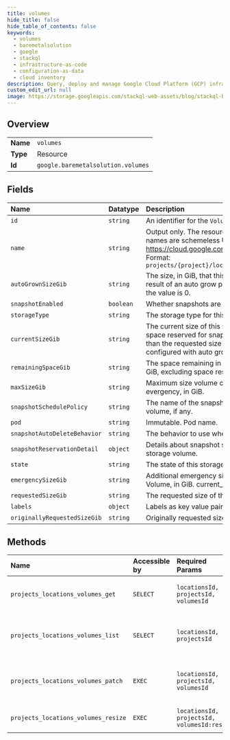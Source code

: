 ```yaml
---
title: volumes
hide_title: false
hide_table_of_contents: false
keywords:
  - volumes
  - baremetalsolution
  - google    
  - stackql
  - infrastructure-as-code
  - configuration-as-data
  - cloud inventory
description: Query, deploy and manage Google Cloud Platform (GCP) infrastructure and resources using SQL
custom_edit_url: null
image: https://storage.googleapis.com/stackql-web-assets/blog/stackql-blog-post-featured-image.png
---
```

  
    

## Overview
<table><tbody>
<tr><td><b>Name</b></td><td><code>volumes</code></td></tr>
<tr><td><b>Type</b></td><td>Resource</td></tr>
<tr><td><b>Id</b></td><td><code>google.baremetalsolution.volumes</code></td></tr>
</tbody></table>

## Fields
| Name | Datatype | Description |
|:-----|:---------|:------------|
| `id` | `string` | An identifier for the `Volume`, generated by the backend. |
| `name` | `string` | Output only. The resource name of this `Volume`. Resource names are schemeless URIs that follow the conventions in https://cloud.google.com/apis/design/resource_names. Format: `projects/{project}/locations/{location}/volumes/{volume}` |
| `autoGrownSizeGib` | `string` | The size, in GiB, that this storage volume has expanded as a result of an auto grow policy. In the absence of auto-grow, the value is 0. |
| `snapshotEnabled` | `boolean` | Whether snapshots are enabled. |
| `storageType` | `string` | The storage type for this volume. |
| `currentSizeGib` | `string` | The current size of this storage volume, in GiB, including space reserved for snapshots. This size might be different than the requested size if the storage volume has been configured with auto grow or auto shrink. |
| `remainingSpaceGib` | `string` | The space remaining in the storage volume for new LUNs, in GiB, excluding space reserved for snapshots. |
| `maxSizeGib` | `string` | Maximum size volume can be expanded to in case of evergency, in GiB. |
| `snapshotSchedulePolicy` | `string` | The name of the snapshot schedule policy in use for this volume, if any. |
| `pod` | `string` | Immutable. Pod name. |
| `snapshotAutoDeleteBehavior` | `string` | The behavior to use when snapshot reserved space is full. |
| `snapshotReservationDetail` | `object` | Details about snapshot space reservation and usage on the storage volume. |
| `state` | `string` | The state of this storage volume. |
| `emergencySizeGib` | `string` | Additional emergency size that was requested for this Volume, in GiB. current_size_gib includes this value. |
| `requestedSizeGib` | `string` | The requested size of this storage volume, in GiB. |
| `labels` | `object` | Labels as key value pairs. |
| `originallyRequestedSizeGib` | `string` | Originally requested size, in GiB. |
## Methods
| Name | Accessible by | Required Params | Description |
|:-----|:--------------|:----------------|:------------|
| `projects_locations_volumes_get` | `SELECT` | `locationsId, projectsId, volumesId` | Get details of a single storage volume. |
| `projects_locations_volumes_list` | `SELECT` | `locationsId, projectsId` | List storage volumes in a given project and location. |
| `projects_locations_volumes_patch` | `EXEC` | `locationsId, projectsId, volumesId` | Update details of a single storage volume. |
| `projects_locations_volumes_resize` | `EXEC` | `locationsId, projectsId, volumesId:resize` | Emergency Volume resize. |
